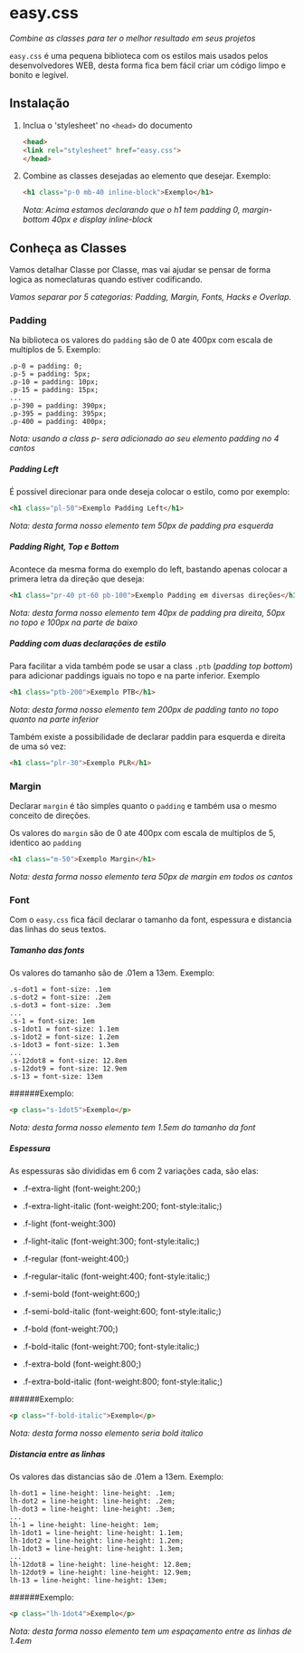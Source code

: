 # easy.css

*Combine as classes para ter o melhor resultado em seus projetos*

`easy.css` é uma pequena biblioteca com os estilos mais usados pelos desenvolvedores WEB, desta forma fica bem fácil criar um código limpo e bonito e legível.

## Instalação
1. Inclua o 'stylesheet' no `<head>` do documento

    ```html
    <head>
    <link rel="stylesheet" href="easy.css">
    </head>
    ```
  
2. Combine as classes desejadas ao elemento que desejar. Exemplo:
    ```html
    <h1 class="p-0 mb-40 inline-block">Exemplo</h1>
    ```
    *Nota: Acima estamos declarando que o h1 tem padding 0, margin-bottom 40px e display inline-block*
    
    
## Conheça as Classes
Vamos detalhar Classe por Classe, mas vai ajudar se pensar de forma logica as nomeclaturas quando estiver codificando.

*Vamos separar por 5 categorias: Padding, Margin, Fonts, Hacks e Overlap.*


### Padding

Na biblioteca os valores do `padding` são de 0 ate 400px com escala de multiplos de 5. Exemplo:

```note
.p-0 = padding: 0;
.p-5 = padding: 5px;
.p-10 = padding: 10px;
.p-15 = padding: 15px;
...
.p-390 = padding: 390px;
.p-395 = padding: 395px;
.p-400 = padding: 400px;
```

*Nota: usando a class p- sera adicionado ao seu elemento padding no 4 cantos*


##### Padding Left

É possivel direcionar para onde deseja colocar o estilo, como por exemplo:

```html
<h1 class="pl-50">Exemplo Padding Left</h1>
```
*Nota: desta forma nosso elemento tem 50px de padding pra esquerda*

##### Padding Right, Top e Bottom

Acontece da mesma forma do exemplo do left, bastando apenas colocar a primera letra da direção que deseja:

```html
<h1 class="pr-40 pt-60 pb-100">Exemplo Padding em diversas direções</h1>
```

*Nota: desta forma nosso elemento tem 40px de padding pra direita, 50px no topo e 100px na parte de baixo*


##### Padding com duas declarações de estilo

Para facilitar a vida também pode se usar a class `.ptb` (*padding top bottom*) para adicionar paddings iguais no topo e na parte inferior. Exemplo


```html
<h1 class="ptb-200">Exemplo PTB</h1>
```

*Nota: desta forma nosso elemento tem 200px de padding tanto no topo quanto na parte inferior*


Também existe a possibilidade de declarar paddin para esquerda e direita de uma só vez:

```html
<h1 class="plr-30">Exemplo PLR</h1>
```

### Margin

Declarar `margin` é tão simples quanto o `padding` e também usa o mesmo conceito de direções. 

Os valores do `margin` são de 0 ate 400px com escala de multiplos de 5, identico ao `padding`


```html
<h1 class="m-50">Exemplo Margin</h1>
```

*Nota: desta forma nosso elemento tera 50px de margin em todos os cantos*



### Font

Com o `easy.css` fica fácil declarar o tamanho da font, espessura e distancia das linhas do seus textos.


##### Tamanho das fonts

Os valores do tamanho são de .01em a 13em. Exemplo:

```note
.s-dot1 = font-size: .1em
.s-dot2 = font-size: .2em
.s-dot3 = font-size: .3em
...
.s-1 = font-size: 1em
.s-1dot1 = font-size: 1.1em
.s-1dot2 = font-size: 1.2em
.s-1dot3 = font-size: 1.3em
...
.s-12dot8 = font-size: 12.8em
.s-12dot9 = font-size: 12.9em
.s-13 = font-size: 13em

```

######Exemplo:

```html
<p class="s-1dot5">Exemplo</p>
```

*Nota: desta forma nosso elemento tem 1.5em do tamanho da font*


##### Espessura

As espessuras são divididas em 6 com 2 variações cada, são elas:
     
   * .f-extra-light (font-weight:200;)
   * .f-extra-light-italic (font-weight:200; font-style:italic;)
   
   
   * .f-light (font-weight:300)
   * .f-light-italic (font-weight:300; font-style:italic;)
   
   
   * .f-regular (font-weight:400;)
   * .f-regular-italic (font-weight:400; font-style:italic;)
   
   
   * .f-semi-bold (font-weight:600;)
   * .f-semi-bold-italic (font-weight:600; font-style:italic;)
   
   
   * .f-bold (font-weight:700;)
   * .f-bold-italic (font-weight:700; font-style:italic;)
         
   
   * .f-extra-bold (font-weight:800;)
   * .f-extra-bold-italic (font-weight:800; font-style:italic;)
    

######Exemplo:

```html
<p class="f-bold-italic">Exemplo</p>
```

*Nota: desta forma nosso elemento seria bold italico*


##### Distancia entre as linhas

Os valores das distancias são de .01em a 13em. Exemplo:

```note
lh-dot1 = line-height: line-height: .1em;
lh-dot2 = line-height: line-height: .2em;
lh-dot3 = line-height: line-height: .3em;
...
lh-1 = line-height: line-height: 1em;
lh-1dot1 = line-height: line-height: 1.1em;
lh-1dot2 = line-height: line-height: 1.2em;
lh-1dot3 = line-height: line-height: 1.3em;
...
lh-12dot8 = line-height: line-height: 12.8em;
lh-12dot9 = line-height: line-height: 12.9em;
lh-13 = line-height: line-height: 13em;
```

######Exemplo:

```html
<p class="lh-1dot4">Exemplo</p>
```

*Nota: desta forma nosso elemento tem um espaçamento entre as linhas de 1.4em*



















